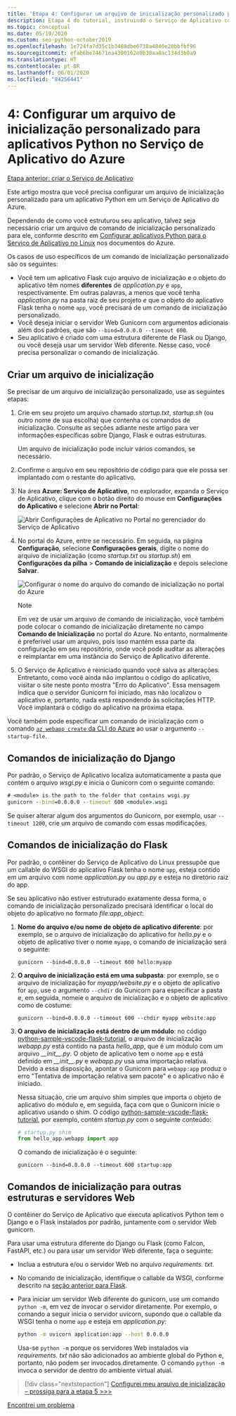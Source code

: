 ```yaml
---
title: 'Etapa 4: Configurar um arquivo de inicialização personalizado para aplicativos Python no Serviço de Aplicativo do Azure no Linux'
description: Etapa 4 do tutorial, instruindo o Serviço de Aplicativo como iniciar o aplicativo Web, incluindo instruções específicas para Django, Flask e outras estruturas.
ms.topic: conceptual
ms.date: 05/19/2020
ms.custom: seo-python-october2019
ms.openlocfilehash: 1e724fa7d35c1b3488dbe6738a4840e20bbfbf96
ms.sourcegitcommit: efab6be74671ea4300162e0b30aa8ac134d3b0a9
ms.translationtype: HT
ms.contentlocale: pt-BR
ms.lasthandoff: 06/01/2020
ms.locfileid: "84256441"
---
```

# <a name="4-configure-a-custom-startup-file-for-python-apps-on-azure-app-service"></a>4: Configurar um arquivo de inicialização personalizado para aplicativos Python no Serviço de Aplicativo do Azure

[Etapa anterior: criar o Serviço de Aplicativo](tutorial-deploy-app-service-on-linux-03.md)

Este artigo mostra que você precisa configurar um arquivo de inicialização personalizado para um aplicativo Python em um Serviço de Aplicativo do Azure.

Dependendo de como você estruturou seu aplicativo, talvez seja necessário criar um arquivo de comando de inicialização personalizado para ele, conforme descrito em [Configurar aplicativos Python para o Serviço de Aplicativo no Linux](https://docs.microsoft.com/azure/app-service/containers/how-to-configure-python) nos documentos do Azure.

Os casos de uso específicos de um comando de inicialização personalizado são os seguintes:

- Você tem um aplicativo Flask cujo arquivo de inicialização e o objeto do aplicativo têm nomes **diferentes** de *application.py* e `app`, respectivamente. Em outras palavras, a menos que você tenha *application.py* na pasta raiz de seu projeto *e* que o objeto do aplicativo Flask tenha o nome `app`, você precisará de um comando de inicialização personalizado.
- Você deseja iniciar o servidor Web Gunicorn com argumentos adicionais além dos padrões, que são `--bind=0.0.0.0 --timeout 600`.
- Seu aplicativo é criado com uma estrutura diferente de Flask ou Django, ou você deseja usar um servidor Web diferente. Nesse caso, você precisa personalizar o comando de inicialização.

## <a name="create-a-startup-file"></a>Criar um arquivo de inicialização

Se precisar de um arquivo de inicialização personalizado, use as seguintes etapas:

1. Crie em seu projeto um arquivo chamado *startup.txt*, *startup.sh* (ou outro nome de sua escolha) que contenha os comandos de inicialização. Consulte as seções adiante neste artigo para ver informações específicas sobre Django, Flask e outras estruturas.

    Um arquivo de inicialização pode incluir vários comandos, se necessário.

1. Confirme o arquivo em seu repositório de código para que ele possa ser implantado com o restante do aplicativo.

1. Na área **Azure: Serviço de Aplicativo**, no explorador, expanda o Serviço de Aplicativo, clique com o botão direito do mouse em **Configurações do Aplicativo** e selecione **Abrir no Portal**:

    ![Abrir Configurações de Aplicativo no Portal no gerenciador do Serviço de Aplicativo](media/deploy-azure/open-application-settings-in-portal-for-app-service.png)

1. No portal do Azure, entre se necessário. Em seguida, na página **Configuração**, selecione **Configurações gerais**, digite o nome do arquivo de inicialização (como *startup.txt* ou *startup.sh*) em **Configurações da pilha** > **Comando de inicialização** e depois selecione **Salvar**.

    ![Configurar o nome do arquivo do comando de inicialização no portal do Azure](media/deploy-azure/enter-startup-file-for-app-service-in-the-azure-portal.png)

    > [!NOTE]
    > Em vez de usar um arquivo de comando de inicialização, você também pode colocar o comando de inicialização diretamente no campo **Comando de Inicialização** no portal do Azure. No entanto, normalmente é preferível usar um arquivo, pois isso mantém essa parte da configuração em seu repositório, onde você pode auditar as alterações e reimplantar em uma instância do Serviço de Aplicativo diferente.

1. O Serviço de Aplicativo é reiniciado quando você salva as alterações. Entretanto, como você ainda não implantou o código do aplicativo, visitar o site neste ponto mostra "Erro do Aplicativo". Essa mensagem indica que o servidor Gunicorn foi iniciado, mas não localizou o aplicativo e, portanto, nada está respondendo às solicitações HTTP. Você implantará o código do aplicativo na próxima etapa.

Você também pode especificar um comando de inicialização com o comando [`az webapp create` da CLI do Azure](/cli/azure/webapp?view=azure-cli-latest#az-webapp-create) ao usar o argumento `--startup-file`.

## <a name="django-startup-commands"></a>Comandos de inicialização do Django

Por padrão, o Serviço de Aplicativo localiza automaticamente a pasta que contém o arquivo *wsgi.py* e inicia o Gunicorn com o seguinte comando:

```cmd
# <module> is the path to the folder that contains wsgi.py
gunicorn --bind=0.0.0.0 --timeout 600 <module>.wsgi
```

Se quiser alterar algum dos argumentos do Gunicorn, por exemplo, usar `--timeout 1200`, crie um arquivo de comando com essas modificações.

## <a name="flask-startup-commands"></a>Comandos de inicialização do Flask

Por padrão, o contêiner do Serviço de Aplicativo do Linux pressupõe que um callable do WSGI do aplicativo Flask tenha o nome `app`, esteja contido em um arquivo com nome *application.py* ou *app.py* e esteja no diretório raiz do app.

Se seu aplicativo não estiver estruturado exatamente dessa forma, o comando de inicialização personalizado precisará identificar o local do objeto do aplicativo no formato *file:app_object*:

1. **Nome do arquivo e/ou nome de objeto de aplicativo diferente**: por exemplo, se o arquivo de inicialização do aplicativo for *hello.py* e o objeto de aplicativo tiver o nome `myapp`, o comando de inicialização será o seguinte:

    ```text
    gunicorn --bind=0.0.0.0 --timeout 600 hello:myapp
    ```

1. **O arquivo de inicialização está em uma subpasta**: por exemplo, se o arquivo de inicialização for *myapp/website.py* e o objeto de aplicativo for `app`, use o argumento `--chdir` do Gunicorn para especificar a pasta e, em seguida, nomeie o arquivo de inicialização e o objeto de aplicativo como de costume:

    ```text
    gunicorn --bind=0.0.0.0 --timeout 600 --chdir myapp website:app
    ```

1. **O arquivo de inicialização está dentro de um módulo**: no código [python-sample-vscode-flask-tutorial](https://github.com/Microsoft/python-sample-vscode-flask-tutorial), o arquivo de inicialização *webapp.py* está contido na pasta *hello_app*, que é um módulo com um arquivo *\_\_init\_\_.py*. O objeto de aplicativo tem o nome `app` e está definido em *\_\_init\_\_.py* e *webapp.py* usa uma importação relativa. Devido a essa disposição, apontar o Gunicorn para `webapp:app` produz o erro "Tentativa de importação relativa sem pacote" e o aplicativo não é iniciado.

    Nessa situação, crie um arquivo shim simples que importa o objeto de aplicativo do módulo e, em seguida, faça com que o Gunicorn inicie o aplicativo usando o shim. O código [python-sample-vscode-flask-tutorial](https://github.com/Microsoft/python-sample-vscode-flask-tutorial), por exemplo, contém *startup.py* com o seguinte conteúdo:

    ```python
    # startup.py shim
    from hello_app.webapp import app
    ```

    O comando de inicialização é o seguinte:

    ```text
    gunicorn --bind=0.0.0.0 --timeout 600 startup:app
    ```

## <a name="startup-commands-for-other-frameworks-and-web-servers"></a>Comandos de inicialização para outras estruturas e servidores Web

O contêiner do Serviço de Aplicativo que executa aplicativos Python tem o Django e o Flask instalados por padrão, juntamente com o servidor Web gunicorn.

Para usar uma estrutura diferente do Django ou Flask (como Falcon, FastAPI, etc.) ou para usar um servidor Web diferente, faça o seguinte:

- Inclua a estrutura e/ou o servidor Web no arquivo *requirements. txt*.
- No comando de inicialização, identifique o callable da WSGI, conforme descrito na [seção anterior para Flask](#flask-startup-commands).
- Para iniciar um servidor Web diferente do gunicorn, use um comando `python -m`, em vez de invocar o servidor diretamente. Por exemplo, o comando a seguir inicia o servidor uvicorn, supondo que o callable da WSGI tenha o nome `app` e esteja em *application.py*:

    ```sh
    python -m uvicorn application:app --host 0.0.0.0
    ```

    Usa-se `python -m` porque os servidores Web instalados via *requirements. txt* não são adicionados ao ambiente global do Python e, portanto, não podem ser invocados diretamente. O comando `python -m` invoca o servidor de dentro do ambiente virtual atual.

> [!div class="nextstepaction"]
> [Configurei meu arquivo de inicialização – prossiga para a etapa 5 >>>](tutorial-deploy-app-service-on-linux-05.md)

[Encontrei um problema](https://www.research.net/r/PWZWZ52?tutorial=vscode-appservice-python&step=04-startup-command)
